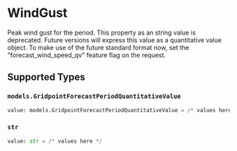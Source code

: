 # WindGust

Peak wind gust for the period.
This property as an string value is deprecated. Future versions will express this value as a quantitative value object. To make use of the future standard format now, set the "forecast_wind_speed_qv" feature flag on the request.



## Supported Types

### `models.GridpointForecastPeriodQuantitativeValue`

```python
value: models.GridpointForecastPeriodQuantitativeValue = /* values here */
```

### `str`

```python
value: str = /* values here */
```

